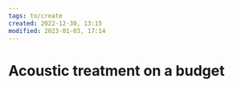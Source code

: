 ```yaml
---
tags: to/create 
created: 2022-12-30, 13:15
modified: 2023-01-03, 17:14
---
```


# Acoustic treatment on a budget